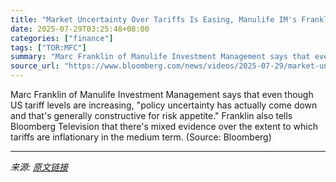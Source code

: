 ```yaml
---
title: "Market Uncertainty Over Tariffs Is Easing, Manulife IM's Franklin Says"
date: 2025-07-29T03:25:48+08:00
categories: ["finance"]
tags: ["TOR:MFC"]
summary: "Marc Franklin of Manulife Investment Management says that even though US tariff levels are increasing, \"policy uncertainty has actually come down and that's generally constructive for risk appetite.\" "
source_url: "https://www.bloomberg.com/news/videos/2025-07-29/market-uncertainty-over-tariffs-is-easing-manulife-im-video"
---
```


Marc Franklin of Manulife Investment Management says that even though US tariff levels are increasing, "policy uncertainty has actually come down and that's generally constructive for risk appetite." Franklin also tells Bloomberg Television that there's mixed evidence over the extent to which tariffs are inflationary in the medium term. (Source: Bloomberg)

---

*来源: [原文链接](https://www.bloomberg.com/news/videos/2025-07-29/market-uncertainty-over-tariffs-is-easing-manulife-im-video)*
